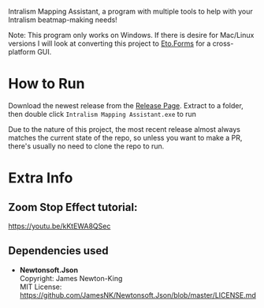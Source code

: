 Intralism Mapping Assistant, a program with multiple tools to help with your Intralism beatmap-making needs!

Note: This program only works on Windows. If there is desire for Mac/Linux versions I will look at converting this project to [Eto.Forms](https://github.com/picoe/Eto) for a cross-platform GUI.

# How to Run
Download the newest release from the [Release Page](https://github.com/FlyingRabidUnicornPig/Intralism-Mapping-Assistant/releases). Extract to a folder, then double click `Intralism Mapping Assistant.exe` to run

Due to the nature of this project, the most recent release almost always matches the current state of the repo, so unless you want to make a PR, there's usually no need to clone the repo to run.

# Extra Info
## Zoom Stop Effect tutorial:

https://youtu.be/kKtEWA8QSec

## Dependencies used
- **Newtonsoft.Json**  
  Copyright: James Newton-King  
  MIT License: https://github.com/JamesNK/Newtonsoft.Json/blob/master/LICENSE.md

